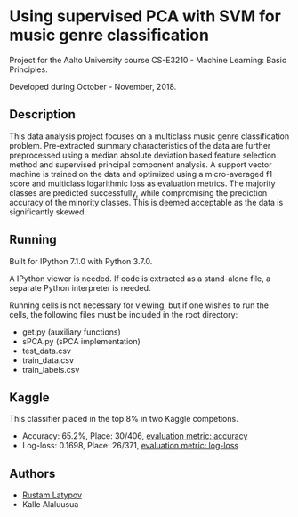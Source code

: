 # Using supervised PCA with SVM for music genre classification

Project for the Aalto University course CS-E3210 - Machine Learning: Basic Principles.

Developed during October - November, 2018.

## Description

This data analysis project focuses on a multiclass music genre classification problem. Pre-extracted summary characteristics of the data are further preprocessed using a median absolute deviation based feature selection method and supervised principal component analysis. A support vector machine is trained on the data and optimized using a micro-averaged f1-score and multiclass logarithmic loss as evaluation metrics. The majority classes are predicted successfully, while compromising the prediction accuracy of the minority classes. This is deemed acceptable as the data is significantly skewed.


## Running

Built for IPython 7.1.0 with Python 3.7.0.

A IPython viewer is needed. If code is extracted as a stand-alone file, a separate Python interpreter is needed.

Running cells is not necessary for viewing, but if one wishes to run the cells, the following files must be included in the root directory: 

- get.py (auxiliary functions)
- sPCA.py (sPCA implementation)
- test_data.csv
- train_data.csv
- train_labels.csv

## Kaggle

This classifier placed in the top 8% in two Kaggle competions. 

- Accuracy: 65.2%, Place: 30/406, [evaluation metric: accuracy](https://www.kaggle.com/c/mlbp-data-analysis-challenge-accuracy-2018/leaderboard)
- Log-loss: 0.1698, Place: 26/371, [evaluation metric: log-loss](https://www.kaggle.com/c/mlbp-data-analysis-challenge-log-loss-2018/leaderboard)


## Authors

- [Rustam Latypov](mailto:rustam.latypov@aalto.fi)
- Kalle Alaluusua
